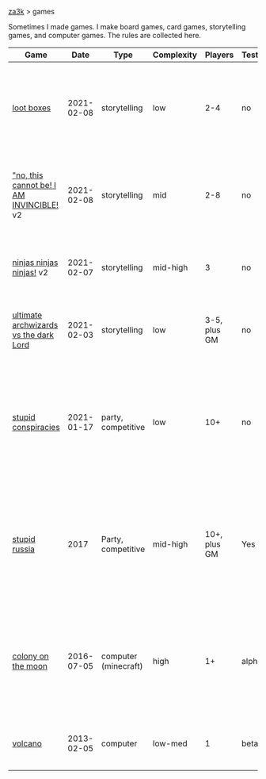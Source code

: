[za3k](/) > games

Sometimes I made games. I make board games, card games, storytelling games, and computer games. The rules are collected here.

| Game                                                                     | Date       | Type                 | Complexity | Players      | Tested?  | Recommended?  | Description |
|--------------------------------------------------------------------------|------------|----------------------|------------|--------------|----------|---------------|-------------|
| [loot boxes](/archive/lootboxes.md)                                      | 2021-02-08 | storytelling         | low        | 2-4          | no       | maybe         | Players have an inventory of random items. They must use the items to solve a series of challenges.
| ["no, this cannot be! I AM INVINCIBLE!](/archive/invincible.md) v2       | 2021-02-08 | storytelling         | mid        | 2-8          | no       | maybe         | Villains send wave after harder wave of enemies at the Heros, until they kill the Villains.
| [ninjas ninjas ninjas!](/archive/ninjas.md) v2                           | 2021-02-07 | storytelling         | mid-high   | 3            | no       | no            | Fast, diceless storytelilng game about how cool ninjas are.
| [ultimate archwizards vs the dark Lord](/archive/ultimate_archwizard.md) | 2021-02-03 | storytelling         | low        | 3-5, plus GM | no       | yes           | One-page storytelling game about the final episode in a fight anime.
| [stupid conspiracies](/archive/conspiracies.md)                          | 2021-01-17 | party, competitive   | low        | 10+          | no       | maybe         | Conspiracy nutjobs try to join as many conspiracies as possible, and get as many people as possibly to believe their conspiracy.
| [stupid russia](/archive/stupid_russia.md)                               | 2017       | Party, competitive   | mid-high   | 10+, plus GM | Yes      | no            | Spy directors make deals with each other, trying to report more agents than anyone else, without getting their own agents executed.
| [colony on the moon](/archive/colony.md)                                 | 2016-07-05 | computer (minecraft) | high       | 1+           | alpha    | no            | A minecraft modpack. Based around providing reductionist components and having the player do their own automation.
| [volcano](https://github.com/za3k/volcano)                               | 2013-02-05 | computer             | low-med    | 1            | beta     | no            | An ASCII roguelike I made in college. Not much fun.
